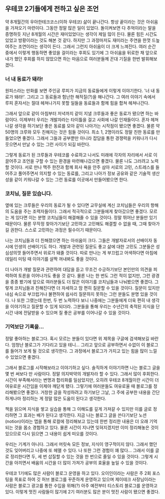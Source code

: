## 우테코 2기들에게 전하고 싶은 조언

약 8개월간의 우아한테크코스(이하 우테코) 삶이 끝나간다. 항상 끝이라는 것은 아쉬움을 가져오기 마련이다.
그동안 정말 많은 일이 있었다. 돌이켜보면 다 추억이라는 말을 증명하듯 지난 8개월의 시간은 재미있었다는 생각이 제일 많이 든다.
물론 힘든 시간도 있었고 방황이라는 것도 해본 것 같다. 하지만 그 과정마저도 재미라는 주연을 한껏 드높여주는 조연이라는 생각이 든다.
그래서 그런지 아쉬움이 더 크게 느껴진다. 여러 순간 중에서 이렇게 행동하면 좋았을 걸이라는 후회도 있기에 그 아쉬움을 뒤로한 채
앞으로 내가 했던 후회를 하지 않았으면 하는 마음으로 여러분들께 꼰대 기질을 한번 발휘해보겠다.

### 너 내 동료가 돼라!

원피스라는 만화를 보면 주인공 루피가 지금의 동료들에게 이렇게 이야기한다. '너 내 동료가 돼라!'. 그리고 그 동료들과 험난한 해적질(?)을 해나간다.
그 여러 이야기 속에서 루피 혼자서는 절대 헤쳐나가지 못할 일들을 동료들과 함께 힘을 합쳐 헤쳐나간다.

그래서 앞으로 같이 아침부터 저녁까지 같이 지낼 크루들과 좋은 동료가 됐으면 하는 바람이다.
이제부터 우리는 개발자라는 타이틀을 걸고 사회에 나갈 인재들이다. 혼자 헤쳐나갈 생각을 하기보단 좋은 동료를 모아 같이 나아가는 시작점이 됐으면 좋겠다.
물론 약 50명의 크루와 모두 친해지는 것은 힘들 것이다. 최소 1, 2명이라도 정말 친한 동료를 만들었으면 좋겠다.
그래서 그들과 공부뿐만 아니라 잡담을 통한 경쟁력을 키워나가 다시 웃으면서 만날 수 있는 그런 사이가 되길 바란다.

그렇게 동료가 된 크루들과 우테코를 수료하고 나서도 미래에 각자의 자리에서 서로 이끌어주고 조언을 구할 수 있는 환경을 마련해나갔으면 좋겠다.
물론 나도 그러려고 노력할 것이다. 서로 만나 맥주 한잔과 함께 회사 욕을 안주 삼아 서로의 고민, 스트레스를 들어주고 풀어주면서 의지할 수 있는 동료를,
그리고 나아가 정보 공유와 같은 기술적 생산성을 같이 키워나갈 수 있는 그런 동료를 이곳에서 만들어봤으면 한다.

### 코치님, 질문 있습니다.

옆에 있는 크루들은 우리의 동료가 될 수 있다면 교무실에 계신 코치님들은 우리의 항해의 도움을 주는 조력자들이다.
그래서 적극적으로 그분들에게 찾아갔으면 좋겠다. 모르는 게 있다면 이는 분명 코치님들이 해결해줄 수 있을 것이다.
정말 뛰어난 분들만 있기 때문이다. 물론 무작정 찾아가기보단 고민하고 고민해도 해결할 수 없을 때, 그때 찾아가길 권한다. 스스로 고민하는 과정은 필수이기 때문이다.

나는 코치님들과 더 친해졌으면 하는 아쉬움이 크다. 그들은 개발자로서의 선배이자 동시에 인생의 선배이기도 하다.
개발과 관련된 질문도 좋고 삶에 대한 고민도 그분들은 성심성의껏 들어주면서 위로가 돼줄 것이다.
따로 만나는 게 부끄럽고 어색하다면 아침에 데일리 미팅 때 이야기를 살짝 꺼내봐도 좋을 것이다.

더 나아가 개발 질문과 관련하여 대답을 듣고 무조건 수긍하기보단 본인만의 의견을 피력하여 토론을 이어나가도 좋을 것 같다.
물론 나는 한 번도 그런 적이 없지만, 그런 광경을 종종 봤기에 앞으로 여러분들도 더 많은 이야기를 코치님들과 나눠봤으면 좋겠다.
그렇게 코치님들과 친해진다면 더 자세하고 맘 편히 질문할 수 있을 것이다.
질문이 있지만 내심 속으로 부끄럽거나 불편하여 쉽사리 질문하지 못하는 그런 분들도 분명 있을 것이다.
나 또한 그랬는데 한번, 두 번 노력하다 보니 나중에는 그분들에게 더욱 편히 내 생각을 이야기하고 질문할 수 있게 되더라.
그분들을 통해 우리는 수년간의 축적된 지식을 단시간 내에 전달받을 수 있으며 질 좋은 공부를 이어나갈 수 있을 것이다.

### 기억보단 기록을...

정말 좋아하는 블로그다. 혹시 모르는 분들이 있다면 위 제목을 구글에 검색해보길 바란다. 엄청난 블로그가 기다리고 있을 테니...
그리고 앞으로 공부하면서 수없이 이 블로그를 들어가 보게 될 것으로 생각한다. 그 과정에서 블로그가 가지고 있는 힘을 많이 느낄 수 있었으면 좋겠다.

그래서 블로그를 시작해보라고 이야기하고 싶다. 솔직하게 이야기하면 나는 블로그 글을 몇 번 써보다 만 사람이다. 정말 의지박약의 개발자라 할 수 있다.
그래서 많이 후회한다. 시간이 부족해서라는 변명과 합리화를 일삼았지만, 오히려 우테코 8개월이란 시간이 더 여유로운 시간임을 이제야 깨닫게 됐다.
그렇기에 여러분들도 여유로울 때 블로그를 정리해봤으면 좋겠다.
거창한 글을 작성하려고 하기보단 그날, 그 주에 공부한 내용을 간단하게나마 정리하는 게 정말 많은 도움이 된다고 생각한다.

책을 읽으며 지식을 쌓고 실습을 통해 그 이해도를 깊게 가져갈 수 있지만 이를 글로 정리하면 그 효과는 배가 된다고 생각한다.
지금 나는 블로그 글을 쓴다기보단 노션(notion)이라는 앱을 통해 로컬에 정리해보고 있는데 한번 정리한 내용은 더 오래 기억되는 것을 몸소 경험하고 있다.
물론 시간이 지나면 잊혀지겠지만 이미 정리해놓은 것이 있으므로 다시 읽으면 그 내용이 쉽게 떠오를 것이다.

우리는 기계가 아니다. 그래서 머릿속 모든 정보, 지식이 영구적이지 않다. 그래서 했던 것도 잊어버리고 나중에 또 헤맬 수 있다.
나 또한 그런 경험이 꽤 많다... 그래서 이를 글로 정리한다면 두, 세 번 삽질할 수 있는 것을 한 번으로 줄일 수 있을 것이다.
그렇게 시간을 아끼면서 배움의 시간을 더 많이 가져가 공부의 효율을 높일 수 있을 것이다.

우테코 1기에도 많은 사람이 블로그 운영을 하고 있다. 오이인이라는 사람은 주 2회 포스팅을 목표로 하여 깃 허브 블로그를 꾸준하게 운영하고 있으며
제이테크 사장님이라는 사람은 블로그 광고를 통한 수입을 위해(?) 아주 예전부터 티스토리 블로그를 운영하고 있다.
이렇게 멋진 사람들이 많기에 2기 여러분도 많은 분이 멋진 사람이 됐으면 좋겠다.

